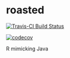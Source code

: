 # roasted

[![Travis-CI Build Status](https://travis-ci.org/nteetor/roasted.svg?branch=master)](https://travis-ci.org/nteetor/roasted)

[![codecov](https://codecov.io/github/nteetor/roasted/branch/master/graphs/badge.svg)](https://codecov.io/github/nteetor/roasted) 


R mimicking Java
